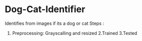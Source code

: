 # Dog-Cat-Identifier
Identifies from images if its a dog or cat
Steps :
1. Preprocessing: Grayscalling and resized
2.Trained
3.Tested
